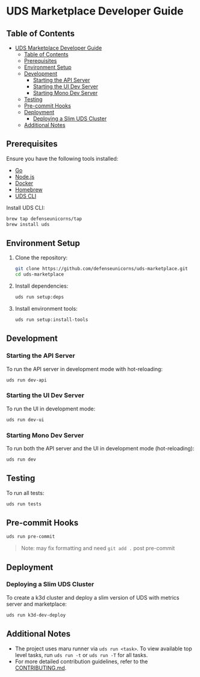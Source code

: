 # UDS Marketplace Developer Guide

## Table of Contents
- [UDS Marketplace Developer Guide](#uds-marketplace-developer-guide)
  - [Table of Contents](#table-of-contents)
  - [Prerequisites](#prerequisites)
  - [Environment Setup](#environment-setup)
  - [Development](#development)
    - [Starting the API Server](#starting-the-api-server)
    - [Starting the UI Dev Server](#starting-the-ui-dev-server)
    - [Starting Mono Dev Server](#starting-mono-dev-server)
  - [Testing](#testing)
  - [Pre-commit Hooks](#pre-commit-hooks)
  - [Deployment](#deployment)
    - [Deploying a Slim UDS Cluster](#deploying-a-slim-uds-cluster)
  - [Additional Notes](#additional-notes)

## Prerequisites

Ensure you have the following tools installed:
- [Go](https://go.dev/dl/)
- [Node.js](https://nodejs.org/en)
- [Docker](https://www.docker.com/products/docker-desktop/)
- [Homebrew](https://brew.sh/)
- [UDS CLI](https://github.com/defenseunicorns/uds-cli)

Install UDS CLI:
```bash
brew tap defenseunicorns/tap
brew install uds
```

## Environment Setup

1. Clone the repository:
   ```bash
   git clone https://github.com/defenseunicorns/uds-marketplace.git
   cd uds-marketplace
   ```

2. Install dependencies:
   ```bash
   uds run setup:deps
   ```

3. Install environment tools:
   ```bash
   uds run setup:install-tools
   ```

## Development

### Starting the API Server

To run the API server in development mode with hot-reloading:

```bash
uds run dev-api
```

### Starting the UI Dev Server

To run the UI in development mode:

```bash
uds run dev-ui
```

### Starting Mono Dev Server

To run both the API server and the UI in development mode (hot-reloading):

```bash
uds run dev
```

## Testing

To run all tests:

```bash
uds run tests
```

## Pre-commit Hooks

```bash
uds run pre-commit
```
> Note: may fix formatting and need `git add .` post pre-commit

## Deployment

### Deploying a Slim UDS Cluster

To create a k3d cluster and deploy a slim version of UDS with metrics server and marketplace:

```bash
uds run k3d-dev-deploy
```


## Additional Notes

- The project uses maru runner via `uds run <task>`. To view available top level tasks, run `uds run -t` or `uds run -T` for all tasks.
- For more detailed contribution guidelines, refer to the [CONTRIBUTING.md](CONTRIBUTING.md).
